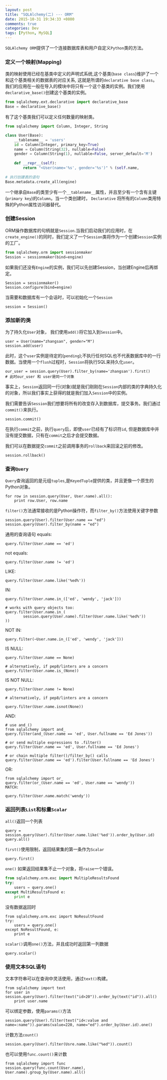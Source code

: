 ```yaml
---
layout: post
title: "SQLAlchemy(二) --- ORM"
date: 2015-10-31 19:34:33 +0800
comments: true
categories: Dev
tags: [Python, MySQL]
---
```


<!--more-->

`SQLAlchemy ORM`提供了一个连接数据库表和用户自定义`Python`类的方法。

### 定义一个映射(Mapping)
类的映射使用已经在基类中定义的声明式系统,这个基类(`base class`)维护了一个和这个基类相关的数据表的对应关系, 这就是所谓的`declarative base class`。
我们的应用在一般在导入的模块中将只有一个这个基类的实例。我们使用`declarative_base()`创建这个基类的实例。
```python
from sqlalchemy.ext.declarative import declarative_base
Base = declarative_base()
```
有了这个基类我们可以定义任何数量的映射类。

```python
from sqlalchemy import Column, Integer, String

class User(Base):
    __tablename__ = 'users'   
    id = Column(Integer, primary_key=True)
    name = Column(String(32), nullable=False)
    gender = Column(String(1), nullable=False, server_default='M')
    
    def __repr__(self):
        return "<User(name='%s', gender='%s')" % (self.name,                            self.gender)
        
# 执行创建表的语句
Base.metadata.create_all(engine)
```

一个继承自`Base`的类至少有一个`__tablename__`属性，并且至少有一个含有主键(`primary key`)的`Column`。当一个类创建时， `Declarative` 将所有的`Column`类用特殊的Python属性访问器替代。

### 创建Session
ORM操作数据库的句柄就是`Session`.当我们启动我们的应用时，在`create_engine()`的同时，我们定义了一个`Session`类将作为一个创建`Session`实例的工厂。

```python
from sqlalchemy.orm import sessionmaker
Session = sessionmaker(bind=engine)
```

如果我们还没有`Engine`的实例，我们可以先创建Session，当创建Engine后再绑定。
```
Session = sessionmaker()
Session.configure(bind=engine)
```

当需要和数据库有一个会话时，可以初始化一个`Session`

```
session = Session()
```

### 添加新的类
为了持久化`User`对象， 我们使用`add()`将它加入到`Session`中。

```
user = User(name="zhangsan", gender="M")
session.add(user)
```

此时，这个`user`实例是待定的(`pending`);不执行任何SQL也不代表数据库中的一行数据。当使用一个`flush`过程时，`Session`将执行SQL来持久化`user`。

```
our_user = session.query(User).filter_by(name='zhangsan').first()
# 此时our_user 和 user是同一个对象
```

事实上，`Session`返回同一行(对象)就是我们刚刚在`Session`内部的类的字典持久化的对象，所以我们事实上获得的就是我们加入`Session`中的实例。
        
我们需要告诉`Session`我们想要将所有的改变存入到数据库，提交事务。我们通过`commit()`来执行。

```
session.commit()
```

在执行`commit`之前，执行`query`后，即使`user`已经有了标识符`id`, 但是数据库中并没有提交数据，只有在`commit`之后才会提交数据。

我们可以在数据提交`commit`之前调用事务的`rollback`来回滚之前的修改。

```
session.rollback()
```

### 查询`Query`
`Query`查询返回的是元组`tuples`,是`KeyedTuple`提供的类，并且更像一个原生的Python对象。

```
for row in session.query(User, User.name).all(): 
    print row.User, row.name
```

`filter()`方法通常接收的是Python操作符，而`filter_by()`方法使用关键字参数

```
session.query(User).filter(User.name == "ed")
session.query(User).filter_by(name = "ed")
```

通用的查询语句
equals:

```
query.filter(User.name == 'ed')
```

not equals:

```
query.filter(User.name != 'ed')
```

LIKE:

```
query.filter(User.name.like('%ed%'))
```

IN:

```
query.filter(User.name.in_(['ed', 'wendy', 'jack']))

# works with query objects too:
query.filter(User.name.in_(
        session.query(User.name).filter(User.name.like('%ed%'))
))
```

NOT IN:

```
query.filter(~User.name.in_(['ed', 'wendy', 'jack']))
```

IS NULL:

```
query.filter(User.name == None)

# alternatively, if pep8/linters are a concern
query.filter(User.name.is_(None))
```

IS NOT NULL:

```
query.filter(User.name != None)

# alternatively, if pep8/linters are a concern

query.filter(User.name.isnot(None))
```

AND:

```
# use and_()
from sqlalchemy import and_
query.filter(and_(User.name == 'ed', User.fullname == 'Ed Jones'))

# or send multiple expressions to .filter()
query.filter(User.name == 'ed', User.fullname == 'Ed Jones')

# or chain multiple filter()/filter_by() calls
query.filter(User.name == 'ed').filter(User.fullname == 'Ed Jones')
```

OR:

```
from sqlalchemy import or_
query.filter(or_(User.name == 'ed', User.name == 'wendy'))
MATCH:

query.filter(User.name.match('wendy'))
```

### 返回列表`List`和标量`Scalar`

`all()`返回一个列表

```
query = session.query(User).filter(User.name.like('%ed')).order_by(User.id)
query.all()
```

`first()`使用限制，返回结果集的第一条作为`Scalar`

```
query.first()
```

`one()` 如果返回结果集不止一个对象，将`raise`一个错误。

```python
from sqlalchemy.orm.exc import MultipleResultsFound
try:
    users = query.one()
except MultiResultsFound e:
    print e
```

没有数据返回时

```
from sqlalchemy.orm.exc import NoResultFound
try:
    users = query.one()
except NoResultFound, e:
    print e
```

`scalar()`调用`one()`方法，并且成功时返回第一列数据

```
query.scalar()
```

### 使用文本SQL语句
文本字符串可以在查询中灵活使用，通过`text()`构建。

```
from sqlalchemy import text
for user in session.query(User).filter(text("id>20")).order_by(text("id")).all()
    print user.name
```

可以绑定参数，使用`params()`方法

```
session.query(User).filter(text("id<:value and name=:name")).params(value=220, name="ed").order_by(User.id).one()
```

计数方法`count()`

```
session.query(User).filter(Usre.name.like("%ed")).count()
```

也可以使用`func.count()`来计数

```
from sqlalchemy import func
session.query(func.count(User.name), User.name).group_by(User.name).all()
```

